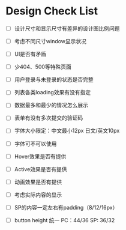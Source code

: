 # Design Check List

- [ ] 设计尺寸和显示尺寸有差异的设计图比例问题
- [ ] 考虑不同尺寸window显示状况
- [ ] UI是否有矛盾
- [ ] 少404、500等特殊页面
- [ ] 用户登录与未登录的状态是否完整
- [ ] 列表各类loading效果有没有指定
- [ ] 数据最多和最少的情况怎么展示
- [ ] 表单有没有多次提交的验证码
- [ ] 字体大小限定：中文最小12px 日文/英文10px
- [ ] 字体可不可以使用
- [ ] Hover效果是否有提供
- [ ] Active效果是否有提供
- [ ] 动画效果是否有提供
- [ ] 考虑实际内容的显示 




- [ ] SP的内容一定左右有padding（8/12/16px）
- [ ] button height 统一 PC：44/36 SP: 36/32
